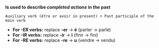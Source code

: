 **Is used to describe *completed actions* in the past**
	
	Auxiliary verb (être or avoir in present) + Past participle of the main verb

- **For -ER verbs:** replace **-er** → **é** (parler → parlé)
- **For -IR verbs:** replace **-ir** → **i** (finir → fini)
- **For -RE verbs:** replace **-re** → **u** (vendre → vendu)
